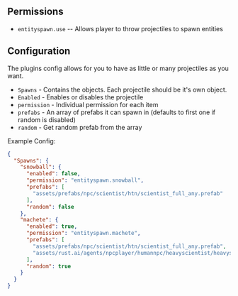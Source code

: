 ## Permissions

* `entityspawn.use` -- Allows player to throw projectiles to spawn entities

## Configuration

The plugins config allows for you to have as little or many projectiles as you want.

* `Spawns` - Contains the objects. Each projectile should be it's own object.
* `Enabled` - Enables or disables the projectile
* `permission` - Individual permission for each item
* `prefabs` - An array of prefabs it can spawn in (defaults to first one if random is disabled)
* `random` - Get random prefab from the array


Example Config:
```json
{
  "Spawns": {
    "snowball": {
      "enabled": false,
      "permission": "entityspawn.snowball",
      "prefabs": [
        "assets/prefabs/npc/scientist/htn/scientist_full_any.prefab"
      ],
      "random": false
    },
	"machete": {
      "enabled": true,
	  "permission": "entityspawn.machete",
      "prefabs": [
        "assets/prefabs/npc/scientist/htn/scientist_full_any.prefab",
        "assets/rust.ai/agents/npcplayer/humannpc/heavyscientist/heavyscientist.prefab"
      ],
      "random": true
    }
  }
}
```
